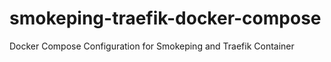 # smokeping-traefik-docker-compose
Docker Compose Configuration for Smokeping and Traefik Container
